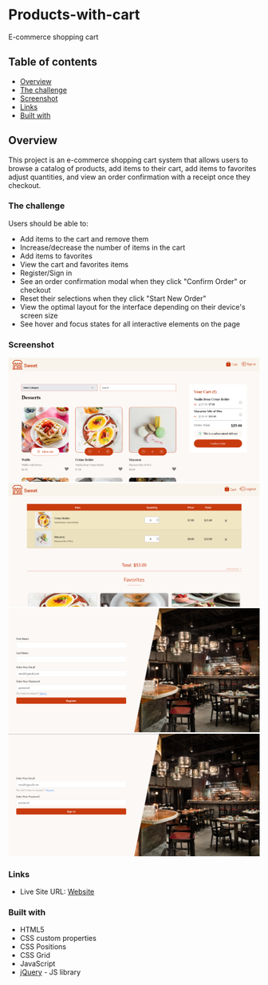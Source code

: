 # Products-with-cart

E-commerce shopping cart

## Table of contents

- [Overview](#overview)
- [The challenge](#the-challenge)
- [Screenshot](#screenshot)
- [Links](#links)
- [Built with](#built-with)

## Overview

This project is an e-commerce shopping cart system that allows users to browse a catalog of products, add items to their cart, add items to favorites adjust quantities, and view an order confirmation with a receipt once they checkout.

### The challenge

Users should be able to:

- Add items to the cart and remove them
- Increase/decrease the number of items in the cart
- Add items to favorites
- View the cart and favorites items
- Register/Sign in
- See an order confirmation modal when they click "Confirm Order" or checkout
- Reset their selections when they click "Start New Order"
- View the optimal layout for the interface depending on their device's screen size
- See hover and focus states for all interactive elements on the page

### Screenshot

![home-preview](./preview/homePreview.png)
![cart-preview](./preview/cart.png)
![register-preview](./preview/register.png)
![sign-preview](./preview/sign.png)

### Links

- Live Site URL: [Website](https://makhlouf7.github.io/Products-with-cart/)

### Built with

- HTML5
- CSS custom properties
- CSS Positions
- CSS Grid
- JavaScript
- [jQuery](https://jquery.com/) - JS library
